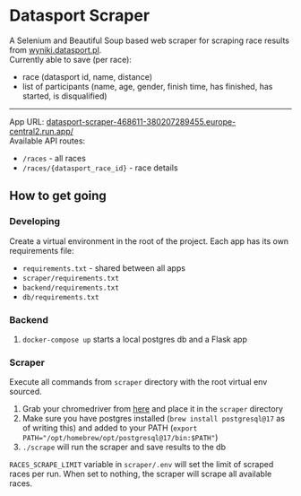# Datasport Scraper
A Selenium and Beautiful Soup based web scraper for scraping race results from [wyniki.datasport.pl](https://wyniki.datasport.pl).\
Currently able to save (per race):
- race (datasport id, name, distance)
- list of participants (name, age, gender, finish time, has finished, has started, is disqualified)

***

App URL: [datasport-scraper-468611-380207289455.europe-central2.run.app/](https://datasport-scraper-468611-380207289455.europe-central2.run.app)\
Available API routes:
- `/races` - all races
- `/races/{datasport_race_id}` - race details


## How to get going

### Developing
Create a virtual environment in the root of the project. Each app has its own requirements file:
- `requirements.txt` - shared between all apps
- `scraper/requirements.txt`
- `backend/requirements.txt`
- `db/requirements.txt`

### Backend
1. `docker-compose up` starts a local postgres db and a Flask app

### Scraper
Execute all commands from `scraper` directory with the root virtual env sourced.

1. Grab your chromedriver from [here](https://googlechromelabs.github.io/chrome-for-testing) and place it in the `scraper` directory
2. Make sure you have postgres installed (`brew install postgresql@17` as of writing this) and added to your PATH (`export PATH="/opt/homebrew/opt/postgresql@17/bin:$PATH"`)
3. `./scrape` will run the scraper and save results to the db

`RACES_SCRAPE_LIMIT` variable in `scraper/.env` will set the limit of scraped races per run. When set to nothing, the scraper will scrape all available races.
